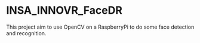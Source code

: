 # INSA_INNOVR_FaceDR
This project aim to use OpenCV on a RaspberryPi to do some face detection and recognition.
